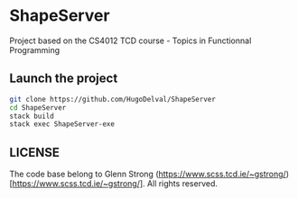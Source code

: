 # ShapeServer
Project based on the CS4012 TCD course - Topics in Functionnal Programming

## Launch the project

```bash
git clone https://github.com/HugoDelval/ShapeServer
cd ShapeServer
stack build
stack exec ShapeServer-exe
```

## LICENSE
The code base belong to Glenn Strong (https://www.scss.tcd.ie/~gstrong/)[https://www.scss.tcd.ie/~gstrong/]. All rights reserved.

